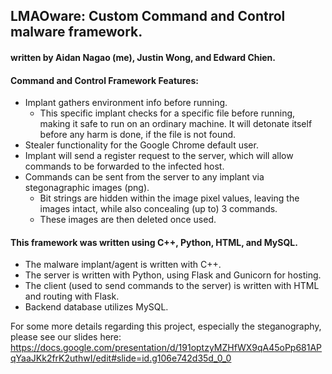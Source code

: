 ## LMAOware: Custom Command and Control malware framework.
#### written by Aidan Nagao (me), Justin Wong, and Edward Chien.

#### Command and Control Framework Features:
- Implant gathers environment info before running.
  - This specific implant checks for a specific file before running, making it safe to run on an ordinary machine.
    It will detonate itself before any harm is done, if the file is not found.
- Stealer functionality for the Google Chrome default user.
- Implant will send a register request to the server, which will allow commands to be forwarded to the infected host.
- Commands can be sent from the server to any implant via stegonagraphic images (png).
  - Bit strings are hidden within the image pixel values, leaving the images intact, while also concealing (up to) 3 commands.
  - These images are then deleted once used.

#### This framework was written using C++, Python, HTML, and MySQL.
- The malware implant/agent is written with C++.
- The server is written with Python, using Flask and Gunicorn for hosting.
- The client (used to send commands to the server) is written with HTML and routing with Flask.
- Backend database utilizes MySQL.


For some more details regarding this project, especially the steganography, please see our slides here: 
https://docs.google.com/presentation/d/191optzyMZHfWX9qA45oPp681APqYaaJKk2frK2uthwI/edit#slide=id.g106e742d35d_0_0
